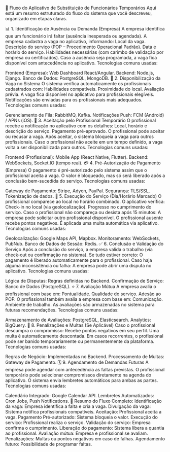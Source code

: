 🚀 Fluxo do Aplicativo de Substituição de Funcionários Temporários
Aqui está um resumo estruturado do fluxo do sistema que você descreveu, organizado em etapas claras.

📊 1. Identificação de Ausência ou Demanda (Empresa)
A empresa identifica que um funcionário irá faltar (ausência inesperada ou agendada).
A empresa cadastra a vaga no aplicativo, informando:
Local da vaga.
Descrição do serviço (POP – Procedimento Operacional Padrão).
Data e horário do serviço.
Habilidades necessárias (com carimbo de validação por empresa ou certificados).
Caso a ausência seja programada, a vaga fica disponível com antecedência no aplicativo.
Tecnologias comuns usadas:

Frontend (Empresa): Web Dashboard React/Angular.
Backend: Node.js, Django.
Banco de Dados: PostgreSQL, MongoDB.
🔄 2. Disponibilização da Vaga no Sistema
O sistema verifica automaticamente os profissionais cadastrados com:
Habilidades compatíveis.
Proximidade do local.
Avaliação prévia.
A vaga fica disponível no aplicativo para profissionais elegíveis.
Notificações são enviadas para os profissionais mais adequados.
Tecnologias comuns usadas:

Gerenciamento de Fila: RabbitMQ, Kafka.
Notificações Push: FCM (Android) / APNs (iOS).
📲 3. Aceitação pelo Profissional Temporário
O profissional recebe a notificação no aplicativo com os detalhes:
Local, horário e descrição do serviço.
Pagamento pré-aprovado.
O profissional pode aceitar ou recusar a vaga.
Após aceitar, o sistema bloqueia a vaga para outros profissionais.
Caso o profissional não aceite em um tempo definido, a vaga volta a ser disponibilizada para outros.
Tecnologias comuns usadas:

Frontend (Profissional): Mobile App (React Native, Flutter).
Backend: WebSockets, Socket.IO (tempo real).
💳 4. Pré-Autorização de Pagamento (Empresa)
O pagamento é pré-autorizado pelo sistema assim que o profissional aceita a vaga.
O valor é bloqueado, mas só será liberado após a conclusão bem-sucedida do serviço.
Tecnologias comuns usadas:

Gateway de Pagamento: Stripe, Adyen, PayPal.
Segurança: TLS/SSL, Tokenização de dados.
📍 5. Execução do Serviço (Dia/Horário Marcado)
O profissional comparece ao local no horário combinado.
O aplicativo verifica:
Check-in no local (via geolocalização).
Progresso no cumprimento do serviço.
Caso o profissional não compareça ou desista após 15 minutos:
A empresa pode solicitar outro profissional disponível.
O profissional ausente recebe pontos negativos.
É aplicada uma multa automática via aplicativo.
Tecnologias comuns usadas:

Geolocalização: Google Maps API, Mapbox.
Monitoramento: WebSockets, PubNub.
Banco de Dados de Sessão: Redis.
✅ 6. Conclusão e Validação do Serviço
Após a conclusão do serviço, a empresa valida o trabalho (via check-out ou confirmação no sistema).
Se tudo estiver correto:
O pagamento é liberado automaticamente para o profissional.
Caso haja alguma inconsistência ou falha:
A empresa pode abrir uma disputa no aplicativo.
Tecnologias comuns usadas:

Lógica de Disputas: Regras definidas no Backend.
Confirmação de Serviço: Banco de Dados (PostgreSQL).
⭐ 7. Avaliação Mútua
A empresa avalia o profissional com base em:
Pontualidade.
Qualidade do serviço.
Adesão ao POP.
O profissional também avalia a empresa com base em:
Comunicação.
Ambiente de trabalho.
As avaliações são armazenadas no sistema para futuras recomendações.
Tecnologias comuns usadas:

Armazenamento de Avaliações: PostgreSQL, Elasticsearch.
Analytics: BigQuery.
🚨 8. Penalizações e Multas (Se Aplicável)
Caso o profissional descumpra o compromisso:
Recebe pontos negativos em seu perfil.
Uma multa é automaticamente descontada.
Em casos recorrentes, o profissional pode ser banido temporariamente ou permanentemente da plataforma.
Tecnologias comuns usadas:

Regras de Negócio: Implementadas no Backend.
Processamento de Multas: Gateway de Pagamento.
🗓️ 9. Agendamento de Demandas Futuras
A empresa pode agendar com antecedência as faltas previstas.
O profissional temporário pode selecionar compromissos diretamente na agenda do aplicativo.
O sistema envia lembretes automáticos para ambas as partes.
Tecnologias comuns usadas:

Calendário Integrado: Google Calendar API.
Lembretes Automatizados: Cron Jobs, Push Notifications.
🔄 Resumo do Fluxo Completo:
Identificação da vaga: Empresa identifica a falta e cria a vaga.
Divulgação da vaga: Sistema notifica profissionais compatíveis.
Aceitação: Profissional aceita a vaga.
Pagamento Pré-autorizado: Sistema bloqueia o valor.
Execução do serviço: Profissional realiza o serviço.
Validação do serviço: Empresa confirma o cumprimento.
Liberação do pagamento: Sistema libera a quantia ao profissional.
Avaliação mútua: Empresa e profissional se avaliam.
Penalizações: Multas ou pontos negativos em caso de falhas.
Agendamento futuro: Possibilidade de programar faltas.